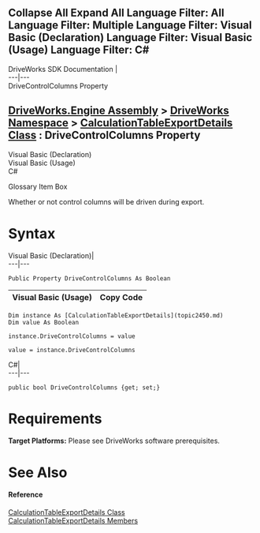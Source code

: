 Collapse All Expand All Language Filter: All  Language Filter: Multiple  Language Filter: Visual Basic (Declaration) Language Filter: Visual Basic (Usage) Language Filter: C#  
---  
DriveWorks SDK Documentation  |   
---|---  
DriveControlColumns Property   
  
[DriveWorks.Engine Assembly](topic2156.md) > [DriveWorks Namespace](topic2159.md) > [CalculationTableExportDetails Class](topic2450.md) : DriveControlColumns Property  
---  
  
Visual Basic (Declaration)    
Visual Basic (Usage)    
C# 

Glossary Item Box

Whether or not control columns will be driven during export. 

# Syntax

Visual Basic (Declaration)|   
---|---  
      
    
    Public Property DriveControlColumns As Boolean  
  
Visual Basic (Usage)| Copy Code  
---|---  
      
    
    Dim instance As [CalculationTableExportDetails](topic2450.md)
    Dim value As Boolean
     
    instance.DriveControlColumns = value
     
    value = instance.DriveControlColumns  
  
C#|   
---|---  
      
    
    public bool DriveControlColumns {get; set;}  
  
# Requirements

**Target Platforms:** Please see DriveWorks software prerequisites.

# See Also

#### Reference

[CalculationTableExportDetails Class](topic2450.md)   
[CalculationTableExportDetails Members](topic2451.md)


